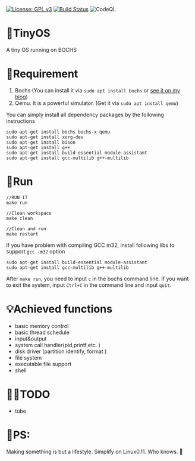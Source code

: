 [![License: GPL v3](https://img.shields.io/badge/License-GPLv3-blue.svg)](https://www.gnu.org/licenses/gpl-3.0)  [![Build Status](https://travis-ci.com/pcy190/TinyOS.svg?branch=master)](https://travis-ci.com/pcy190/TinyOS)  ![CodeQL](https://github.com/pcy190/TinyOS/workflows/CodeQL/badge.svg)

# 🧀TinyOS
A tiny OS running on BOCHS

# 🍉Requirement
1. Bochs (You can install it via `sudo apt install bochs` or [see it on my blog](https://www.jianshu.com/p/6b3df43932c3))
2. Qemu. It is a powerful simulator.  (Get it via `sudo apt install qemu`)

You can simply install all dependency packages by the following instructions
```
sudo apt-get install bochs bochs-x qemu
sudo apt-get install xorg-dev 
sudo apt-get install bison 
sudo apt-get install g++ 
sudo apt-get install build-essential module-assistant  
sudo apt-get install gcc-multilib g++-multilib 
```

# 🍓Run
```
//RUN IT
make run

//Clean workspace
make clean

//Clean and run
make restart
```

If you have problem with compiling GCC m32, install following libs to support `gcc -m32` option
```
sudo apt-get install build-essential module-assistant  
sudo apt-get install gcc-multilib g++-multilib 
```

After `make run`, you need to input `c` in the bochs command line.
If you want to exit the system, input `Ctrl+C` in the command line and input `quit`.


# 💡Achieved functions
- basic memory control
- basic thread schedule
- input&output
- system call handler(pid,printf,etc. )
- disk driver (partition identify, format )
- file system
- executable file support
- shell


# 🏳️‍🌈TODO
- tube

# 🍊PS:
Making something is but a lifestyle.
Simplify on Linux0.11.
Who knows. 🙂


